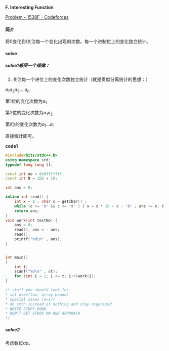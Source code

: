 **F. Interesting Function**

[Problem - 1538F - Codeforces](https://codeforces.com/problemset/problem/1538/F)

#### 简介

将0变化到l关注每一个变化出现的次数。每一个进制位上的变化独立统计。

#### solve

##### solve1**感受一个规律：**

1. 关注每一个进位上的变化次数独立统计（就是贡献分离统计的思想：）

$a_1a_2a_3....a_n$

第1位的变化次数为$a_1$

第2位的变化次数为$a_1a_2$

第i位的变化次数为$a_1...a_i$

直接统计即可。

**code1**

```cpp
#include<bits/stdc++.h>
using namespace std;
typedef long long ll;

const int oo = 0x0fffffff;
const int N = 1E6 + 10;

int ans = 0;

inline int read() {
	int x = 0 ; char c = getchar() ;
	while (c >= '0' && c <= '9' ) { x = x * 10 + c - '0' ; ans += x; c = getchar() ;}
	return ans;
}
void work(int testNo) {
	ans = 0;
	read(); ans = - ans;
	read();
	printf("%d\n" , ans);
}


int main()
{
	int t;
	scanf("%d\n" , &t);
	for (int i = 1; i <= t; i++)work(i);
}

/* stuff you should look for
* int overflow, array bounds
* special cases (n=1?)
* do smth instead of nothing and stay organized
* WRITE STUFF DOWN
* DON'T GET STUCK ON ONE APPROACH
*/
```



##### solve2

考虑数位dp。